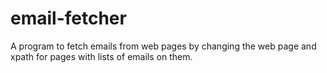 # email-fetcher
A program to fetch emails from web pages by changing the web page and xpath for pages with lists of emails on them.